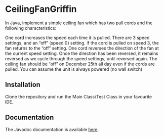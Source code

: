 # CeilingFanGriffin

In Java, implement a simple ceiling fan which has two pull cords and the following characteristics:

One cord increases the speed each time it is pulled. There are 3 speed settings, and an “off” (speed 0) setting. If the cord is pulled on speed 3, the fan returns to the “off” setting.
One cord reverses the direction of the fan at the current speed setting. Once the direction has been reversed, it remains reversed as we cycle through the speed settings, until reversed again.
The ceiling fan should be “off” on December 25th all day even if the cords are pulled.
You can assume the unit is always powered (no wall switch)

## Installation

Clone the repository and run the Main Class/Test Class in your favourite IDE.

## Documentation

The Javadoc documentation is available [here](https:/griffin333x.github.io/CeilingFanGriffin).
